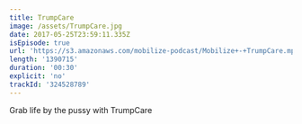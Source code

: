 ```yaml
---
title: TrumpCare
image: /assets/TrumpCare.jpg
date: 2017-05-25T23:59:11.335Z
isEpisode: true
url: 'https://s3.amazonaws.com/mobilize-podcast/Mobilize+-+TrumpCare.mp3'
length: '1390715'
duration: '00:30'
explicit: 'no'
trackId: '324528789'
---
```

Grab life by the pussy with TrumpCare
